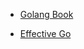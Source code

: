 
* [Golang Book](https://www.golang-book.com/)

* [Effective Go](https://golang.org/doc/effective_go.html)
